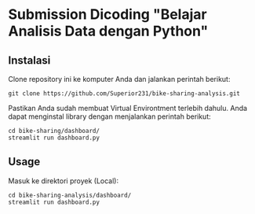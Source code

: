 # Submission Dicoding "Belajar Analisis Data dengan Python"
## Instalasi
Clone repository ini ke komputer Anda dan jalankan perintah berikut:

```shell
git clone https://github.com/Superior231/bike-sharing-analysis.git
```

Pastikan Anda sudah membuat Virtual Environtment terlebih dahulu. Anda dapat menginstal library dengan menjalankan perintah berikut:

```shell
cd bike-sharing/dashboard/
streamlit run dashboard.py
```

## Usage
Masuk ke direktori proyek (Local):

```shell
cd bike-sharing-analysis/dashboard/
streamlit run dashboard.py
```